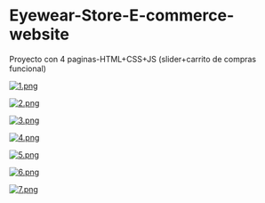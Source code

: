 # Eyewear-Store-E-commerce-website
Proyecto con 4 paginas-HTML+CSS+JS (slider+carrito de compras funcional)

[![1.png](https://i.postimg.cc/NfP5GHsB/1.png)](https://postimg.cc/XpdVQXBz)

[![2.png](https://i.postimg.cc/Xv9Jg1wY/2.png)](https://postimg.cc/McKq6DPC)

[![3.png](https://i.postimg.cc/VsjxLBDc/3.png)](https://postimg.cc/yW8QLRMf)

[![4.png](https://i.postimg.cc/ydv7fMWs/4.png)](https://postimg.cc/Q9KLCnpy)

[![5.png](https://i.postimg.cc/vZphVCZ2/5.png)](https://postimg.cc/TKJn87mn)

[![6.png](https://i.postimg.cc/nVSHqf61/6.png)](https://postimg.cc/9zT5jKX4)

[![7.png](https://i.postimg.cc/prhyzcTk/7.png)](https://postimg.cc/ctWsNmf8)
